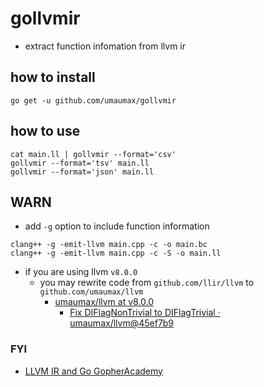 # gollvmir

* extract function infomation from llvm ir

## how to install
```
go get -u github.com/umaumax/gollvmir
```

## how to use
```
cat main.ll | gollvmir --format='csv'
gollvmir --format='tsv' main.ll
gollvmir --format='json' main.ll
```

## WARN
* add `-g` option to include function information
```
clang++ -g -emit-llvm main.cpp -c -o main.bc
clang++ -g -emit-llvm main.cpp -c -S -o main.ll
```

* if you are using llvm `v8.0.0`
  * you may rewrite code from `github.com/llir/llvm` to `github.com/umaumax/llvm`
    * [umaumax/llvm at v8\.0\.0]( https://github.com/umaumax/llvm/tree/v8.0.0 )
      * [Fix DIFlagNonTrivial to DIFlagTrivial · umaumax/llvm@45ef7b9]( https://github.com/umaumax/llvm/commit/45ef7b9c888ab826ee83f93f92355c01dd773479 )

### FYI
* [LLVM IR and Go GopherAcademy]( https://blog.gopheracademy.com/advent-2018/llvm-ir-and-go/ )
